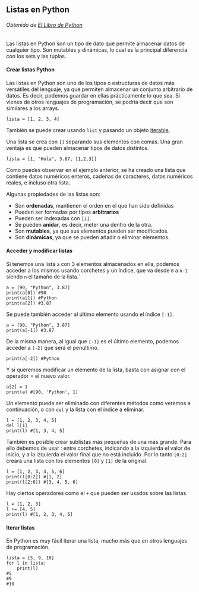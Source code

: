 ## Listas en Python
###### Obtenido de [*El Libro de Python*](https://ellibrodepython.com/)

Las listas en Python son un tipo de dato que permite almacenar datos de cualquier tipo. Son mutables y dinámicas, lo cual es la principal diferencia con los sets y las tuplas.

#### Crear listas Python

Las listas en Python son uno de los tipos o estructuras de datos más versátiles del lenguaje, ya que permiten almacenar un conjunto arbitrario de datos. Es decir, podemos guardar en ellas prácticamente lo que sea. Si vienes de otros lenguajes de programación, se podría decir que son similares a los arrays.

```Python:
lista = [1, 2, 3, 4]
```

También se puede crear usando ```list``` y pasando un objeto [iterable](https://ellibrodepython.com/iterator-python).

Una lista se crea con ```[]``` separando sus elementos con comas. Una gran ventaja es que pueden almacenar tipos de datos distintos.

```Python:
lista = [1, "Hola", 3.67, [1,2,3]]
```

Como puedes observar en el ejemplo anterior, se ha creado una lista que contiene datos numéricos enteros, cadenas de caracteres, datos numéricos reales, e incluso otra lista.

Algunas propiedades de las listas son:
- Son **ordenadas**, mantienen el orden en el que han sido definidas
- Pueden ser formadas por tipos **arbitrarios**
- Pueden ser indexadas con ``[i]``.
- Se pueden **anidar**, es decir, meter una dentro de la otra.
- Son **mutables**, ya que sus elementos pueden ser modificados.
- Son **dinámicas**, ya que se pueden añadir o eliminar elementos.

#### Acceder y modificar listas

Si tenemos una lista ``a`` con 3 elementos almacenados en ella, podemos acceder a los mismos usando corchetes y un índice, que va desde ``0`` a ``n-1`` siendo ``n`` el tamaño de la lista.`

```Python:
a = [90, "Python", 3.87]
print(a[0]) #90
print(a[1]) #Python
print(a[2]) #3.87
```

Se puede también acceder al último elemento usando el índice ``[-1]``.

```Python:
a = [90, "Python", 3.87]
print(a[-1]) #3.87
```

De la misma manera, al igual que ``[-1]`` es el último elemento, podemos acceder a ``[-2]`` que será el penúltimo.

```Python:
print(a[-2]) #Python
```

Y si queremos modificar un elemento de la lista, basta con asignar con el operador = el nuevo valor.

```Python:
a[2] = 1
print(a) #[90, 'Python', 1]
```

Un elemento puede ser eliminado con diferentes métodos como veremos a continuación, o con ``del`` y la lista con el índice a eliminar.

```Python:
l = [1, 2, 3, 4, 5]
del l[1]
print(l) #[1, 3, 4, 5]
```

También es posible crear sublistas más pequeñas de una más grande. Para ello debemos de usar : entre corchetes, indicando a la izquierda el valor de inicio, y a la izquierda el valor final que no está incluido. Por lo tanto ``[0:2]`` creará una lista con los elementos ``[0]`` y ``[1]`` de la original.

```Python:
l = [1, 2, 3, 4, 5, 6]
print(l[0:2]) #[1, 2]
print(l[2:6]) #[3, 4, 5, 6]
```

Hay ciertos operadores como el ``+`` que pueden ser usados sobre las listas.

```Python:
l = [1, 2, 3]
l += [4, 5]
print(l) #[1, 2, 3, 4, 5]
```

#### Iterar listas

En Python es muy fácil iterar una lista, mucho más que en otros lenguajes de programación.

```Python:
lista = [5, 9, 10]
for l in lista:
    print(l)
#5
#9
#10
```